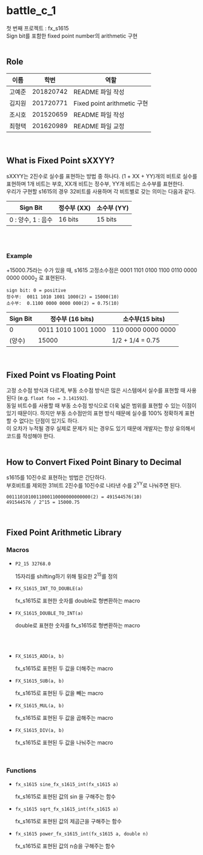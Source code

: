 # battle_c_1

첫 번째 프로젝트 : fx_s1615  
Sign bit를 포함한 fixed point number의 arithmetic 구현  
<br>

## Role

| 이름 | 학번 | 역할 |
| ---- | ---- | ---- |
| 고예준 | 201820742 | README 파일 작성 |
| 김지원 | 201720771 | Fixed point arithmetic 구현 |
| 조시호 | 201520659 | README 파일 작성 |
| 최형택 | 201620989 | README 파일 교정 |
<br>

## What is Fixed Point sXXYY?

sXXYY는 2진수로 실수를 표현하는 방법 중 하나다. (1 + XX + YY)개의 비트로 실수를 표현하며 1개 비트는 부호, XX개 비트는 정수부,  YY개 비트는 소수부를 표현한다.  
우리가 구현할 s1615의 경우 32비트를 사용하며 각 비트별로 갖는 의미는 다음과 같다.

| Sign Bit | 정수부 (XX) | 소수부 (YY) |
| ---- | ---- | ---- |
| 0 : 양수, 1 : 음수 | 16 bits | 15 bits |
<br>

```
```
### Example

+15000.75라는 수가 있을 때, s1615 고정소수점은 0001 1101 0100 1100 0110 0000 0000 0000<sub>2</sub> 로 표현된다.

```
sign bit: 0 = positive 
정수부:  0011 1010 1001 1000(2) = 15000(10)   
소수부:  0.1100 0000 0000 000(2) = 0.75(10)
```

| Sign Bit | 정수부 (16 bits) | 소수부(15 bits) |
| --- | --- | --- |
| 0 | 0011 1010 1001 1000 | 110 0000 0000 0000 |
| (양수) | 15000 | 1/2 + 1/4 =  0.75 |
<br>

## Fixed Point vs Floating Point
고정 소수점 방식과 다르게, 부동 소수점 방식은 많은 시스템에서 실수를 표현할 때 사용된다 (e.g. `float foo = 3.141592`).  
동일 비트수를 사용할 때 부동 소수점 방식으로 더욱 넓은 범위를 표현할 수 있는 이점이 있기 때문이다.
하지만 부동 소수점만의 표현 방식 때문에 실수를 100% 정확하게 표현할 수 없다는 단점이 있기도 하다.  
이 오차가 누적될 경우 실제로 문제가 되는 경우도 있기 때문에 개발자는 항상 유의해서 코드를 작성해야 한다.  
<br>

## How to Convert Fixed Point Binary to Decimal
s1615를 10진수로 표현하는 방법은 간단하다.   
부호비트를 제외한 31비트 2진수를 10진수로 나타낸 수를 2<sup>YY</sup>로 나눠주면 된다.    

```
0011101010011000110000000000000(2) = 491544576(10)   
491544576 / 2^15 = 15000.75
```  
<br>


## Fixed Point Arithmetic Library

### Macros
* `P2_15 32768.0`

    15자리를 shifting하기 위해 필요한 2<sup>15</sup>를 정의

* `FX_S1615_INT_TO_DOUBLE(a)`

    fx_s1615로 표현한 숫자를 double로 형변환하는 macro

* `FX_S1615_DOUBLE_TO_INT(a)`

    double로 표현한 숫자를 fx_s1615로 형변환하는 macro
<br>
<br>


* `FX_S1615_ADD(a, b)`

    fx_s1615로 표현된 두 값을 더해주는 macro

* `FX_S1615_SUB(a, b)`

    fx_s1615로 표현된 두 값을 빼는 macro

* `FX_S1615_MUL(a, b)`

    fx_s1615로 표현된 두 값을 곱해주는 macro

* `FX_S1615_DIV(a, b)`

    fx_s1615로 표현된 두 값을 나눠주는 macro  
<br>

### Functions
* `fx_s1615 sine_fx_s1615_int(fx_s1615 a)`

    fx_s1615로 표현된 값의 sin 을 구해주는 함수

* `fx_s1615 sqrt_fx_s1615_int(fx_s1615 a)`

    fx_s1615로 표현된 값의 제곱근을 구해주는 함수

* `fx_s1615 power_fx_s1615_int(fx_s1615 a, double n)`

    fx_s1615로 표현된 값의 n승을 구해주는 함수



